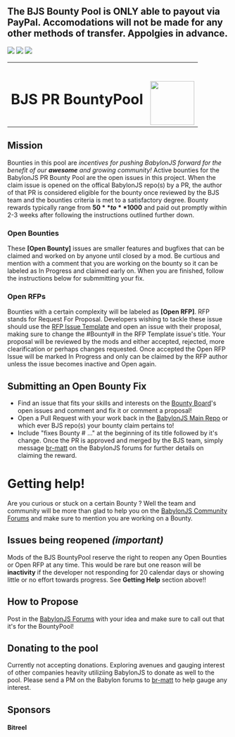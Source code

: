 ## The BJS Bounty Pool is ONLY able to payout via PayPal. Accomodations will not be made for any other methods of transfer. Appolgies in advance.

![](https://img.shields.io/badge/Total%20Pool-5000-green)    ![](https://img.shields.io/badge/Active%20Bounties-2400-blue)      ![](https://img.shields.io/badge/Paid%20Out-0-orange)

<table>
  <tr>
    <td>
      <span><h1>BJS PR BountyPool</h1></span>
    </td>
    <td>
<img src="https://upload.wikimedia.org/wikipedia/commons/thumb/8/8e/Babylon_logo_v4.svg/1024px-Babylon_logo_v4.svg.png" data-canonical-src="[https://gyazo.com/eb5c5741b6a9a16c692170a41a49c858.png](https://upload.wikimedia.org/wikipedia/commons/thumb/8/8e/Babylon_logo_v4.svg/1024px-Babylon_logo_v4.svg.png)" width="100" style="padding-top: 40px;" />
    </td>
  </tr>
</table>


## Mission
Bounties in this pool are _incentives for pushing BabylonJS forward for the benefit of our **awesome** and growing community!_ Active bounties for the BabylonJS PR Bounty Pool are the open issues in this project. When the claim issue is opened on the offical BabylonJS repo(s) by a PR, the author of that PR is considered eligible for the bounty once reviewed by the BJS team and the bounties criteria is met to a satisfactory degree. Bounty rewards typically range from **$50** to **$1000** and paid out promptly within 2-3 weeks after following the instructions outlined further down.

### Open Bounties
These **[Open Bounty]** issues are smaller features and bugfixes that can be claimed and worked on by anyone until closed by a mod. Be curtious and mention with a comment that you are working on the bounty so it can be labeled as In Progress and claimed early on. When you are finished, follow the instructions below for submmitting your fix.

### Open RFPs
Bounties with a certain complexity will be labeled as **[Open RFP]**. RFP stands for Request For Proposal. Developers wishing to tackle these issue should use the [RFP Issue Template](https://github.com/BitReelCo/BJS-PR-Bounty-Pool/issues/new?assignees=&labels=RFP&template=-rfp--create-a-proposal-for-your-potential-submission-for-a-bounty.md&title=%5BRFP%5D) and open an issue with their proposal, making sure to change the #Bounty# in the RFP Template issue's title. Your proposal will be reviewed by the mods and either accepted, rejected, more clearification or perhaps changes requested. Once accepted the Open RFP Issue will be marked In Progress and only can be claimed by the RFP author unless the issue becomes inactive and Open again.

## Submitting an Open Bounty Fix
* Find an issue that fits your skills and interests on the [Bounty Board](https://github.com/BitReelCo/BJS-PR-Bounty-Pool)'s open issues and comment and fix it or comment a proposal!
* Open a Pull Request with your work back in the [BabylonJS Main Repo](https://github.com/BabylonJS/Babylon.js) or which ever BJS repo(s) your bounty claim pertains to!
* Include "fixes Bounty # ..." at the beginning of its title followed by it's change. Once the PR is approved and merged by the BJS team, simply message [br-matt](https://forum.babylonjs.com/u/br-matt) on the BabylonJS forums for further details on claiming the reward.

# Getting help!
Are you curious or stuck on a certain Bounty ? Well the team and community will be more than glad to help you on the [BabylonJS Community Forums](https://forum.babylonjs.com/) and make sure to mention you are working on a Bounty.

## Issues being reopened _*(important)*_
Mods of the BJS BountyPool reserve the right to reopen any Open Bounties or Open RFP at any time. This would be rare but one reason will be **inactivity** if the developer not responding for 20 calendar days or showing little or no effort towards progress. See **Getting Help** section above!!

## How to Propose
Post in the [BabylonJS Forums](https://forum.babylonjs.com/) with your idea and make sure to call out that it's for the BountyPool!

## Donating to the pool
Currently not accepting donations. Exploring avenues and gauging interest of other companies heavity utiliziing BabylonJS to donate as well to the pool. Please send a PM on the Babylon forums to [br-matt](https://forum.babylonjs.com/u/br-matt) to help gauge any interest.

## Sponsors
#### Bitreel
